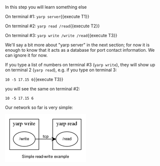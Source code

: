 In this step you will learn something else

On terminal #1: `yarp server`{{execute T1}}

On terminal #2: `yarp read /read`{{execute T2}}

On terminal #3: `yarp write /write /read`{{execute T3}}


We'll say a bit more about "yarp server" in the next section;
for now it is enough to know that it acts as a database for port contact
information.
We can ignore it for now.

If you type a list of numbers on terminal #3 (`yarp write`), they will show up
on terminal 2 (`yarp read`), e.g. if you type on terminal 3:

`10 -5 17.15 6`{{execute T3}}

you will see the same on terminal #2:

```
10 -5 17.15 6
```

Our network so far is very simple:

![Simple read-write example](dot_inline_dotgraph_5.png)
